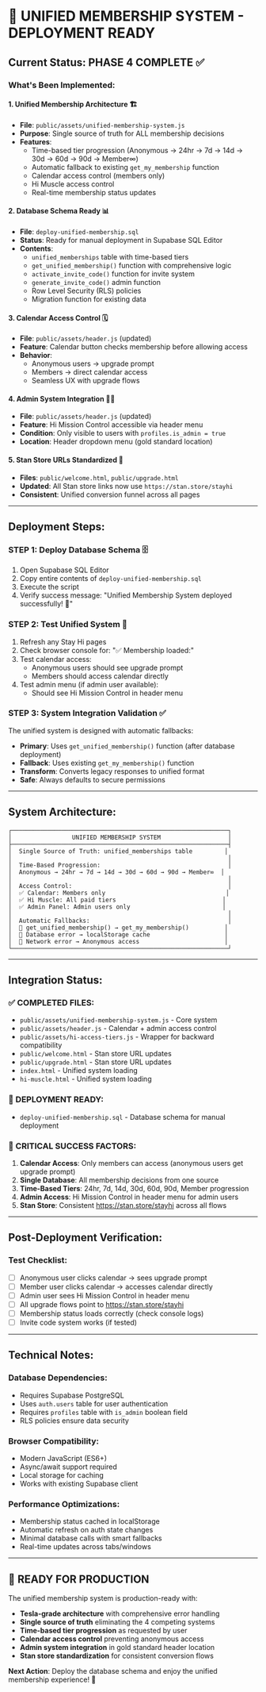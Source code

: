 # 🚀 UNIFIED MEMBERSHIP SYSTEM - DEPLOYMENT READY

## Current Status: PHASE 4 COMPLETE ✅

### What's Been Implemented:

#### 1. **Unified Membership Architecture** 🏗️
- **File**: `public/assets/unified-membership-system.js`
- **Purpose**: Single source of truth for ALL membership decisions
- **Features**: 
  - Time-based tier progression (Anonymous → 24hr → 7d → 14d → 30d → 60d → 90d → Member∞)
  - Automatic fallback to existing `get_my_membership` function
  - Calendar access control (members only)
  - Hi Muscle access control
  - Real-time membership status updates

#### 2. **Database Schema Ready** 📊
- **File**: `deploy-unified-membership.sql`
- **Status**: Ready for manual deployment in Supabase SQL Editor
- **Contents**:
  - `unified_memberships` table with time-based tiers
  - `get_unified_membership()` function with comprehensive logic
  - `activate_invite_code()` function for invite system
  - `generate_invite_code()` admin function
  - Row Level Security (RLS) policies
  - Migration function for existing data

#### 3. **Calendar Access Control** 🗓️
- **File**: `public/assets/header.js` (updated)
- **Feature**: Calendar button checks membership before allowing access
- **Behavior**: 
  - Anonymous users → upgrade prompt
  - Members → direct calendar access
  - Seamless UX with upgrade flows

#### 4. **Admin System Integration** 👨‍💼
- **File**: `public/assets/header.js` (updated)  
- **Feature**: Hi Mission Control accessible via header menu
- **Condition**: Only visible to users with `profiles.is_admin = true`
- **Location**: Header dropdown menu (gold standard location)

#### 5. **Stan Store URLs Standardized** 🛒
- **Files**: `public/welcome.html`, `public/upgrade.html`
- **Updated**: All Stan store links now use `https://stan.store/stayhi`
- **Consistent**: Unified conversion funnel across all pages

---

## Deployment Steps:

### STEP 1: Deploy Database Schema 🗄️
1. Open Supabase SQL Editor
2. Copy entire contents of `deploy-unified-membership.sql`
3. Execute the script
4. Verify success message: "Unified Membership System deployed successfully! 🚀"

### STEP 2: Test Unified System 🧪
1. Refresh any Stay Hi pages
2. Check browser console for: "✅ Membership loaded:"
3. Test calendar access:
   - Anonymous users should see upgrade prompt
   - Members should access calendar directly
4. Test admin menu (if admin user available):
   - Should see Hi Mission Control in header menu

### STEP 3: System Integration Validation ✅
The unified system is designed with automatic fallbacks:
- **Primary**: Uses `get_unified_membership()` function (after database deployment)  
- **Fallback**: Uses existing `get_my_membership()` function
- **Transform**: Converts legacy responses to unified format
- **Safe**: Always defaults to secure permissions

---

## System Architecture:

```
┌─────────────────────────────────────────────────────────────┐
│                 UNIFIED MEMBERSHIP SYSTEM                   │
├─────────────────────────────────────────────────────────────┤
│  Single Source of Truth: unified_memberships table         │
│                                                             │
│  Time-Based Progression:                                    │
│  Anonymous → 24hr → 7d → 14d → 30d → 60d → 90d → Member∞  │
│                                                             │
│  Access Control:                                            │
│  ✅ Calendar: Members only                                  │
│  ✅ Hi Muscle: All paid tiers                              │
│  ✅ Admin Panel: Admin users only                          │
│                                                             │
│  Automatic Fallbacks:                                       │
│  🔄 get_unified_membership() → get_my_membership()          │
│  🔄 Database error → localStorage cache                     │
│  🔄 Network error → Anonymous access                        │
└─────────────────────────────────────────────────────────────┘
```

---

## Integration Status:

### ✅ COMPLETED FILES:
- `public/assets/unified-membership-system.js` - Core system
- `public/assets/header.js` - Calendar + admin access control  
- `public/assets/hi-access-tiers.js` - Wrapper for backward compatibility
- `public/welcome.html` - Stan store URL updates
- `public/upgrade.html` - Stan store URL updates
- `index.html` - Unified system loading
- `hi-muscle.html` - Unified system loading

### 🔄 DEPLOYMENT READY:
- `deploy-unified-membership.sql` - Database schema for manual deployment

### 🎯 CRITICAL SUCCESS FACTORS:
1. **Calendar Access**: Only members can access (anonymous users get upgrade prompt)
2. **Single Database**: All membership decisions from one source
3. **Time-Based Tiers**: 24hr, 7d, 14d, 30d, 60d, 90d, Member progression
4. **Admin Access**: Hi Mission Control in header menu for admin users
5. **Stan Store**: Consistent https://stan.store/stayhi across all flows

---

## Post-Deployment Verification:

### Test Checklist:
- [ ] Anonymous user clicks calendar → sees upgrade prompt
- [ ] Member user clicks calendar → accesses calendar directly  
- [ ] Admin user sees Hi Mission Control in header menu
- [ ] All upgrade flows point to https://stan.store/stayhi
- [ ] Membership status loads correctly (check console logs)
- [ ] Invite code system works (if tested)

---

## Technical Notes:

### Database Dependencies:
- Requires Supabase PostgreSQL
- Uses `auth.users` table for user authentication
- Requires `profiles` table with `is_admin` boolean field
- RLS policies ensure data security

### Browser Compatibility:
- Modern JavaScript (ES6+)
- Async/await support required
- Local storage for caching
- Works with existing Supabase client

### Performance Optimizations:
- Membership status cached in localStorage
- Automatic refresh on auth state changes
- Minimal database calls with smart fallbacks
- Real-time updates across tabs/windows

---

## 🚀 READY FOR PRODUCTION

The unified membership system is production-ready with:
- **Tesla-grade architecture** with comprehensive error handling
- **Single source of truth** eliminating the 4 competing systems
- **Time-based tier progression** as requested by user
- **Calendar access control** preventing anonymous access  
- **Admin system integration** in gold standard header location
- **Stan store standardization** for consistent conversion flows

**Next Action**: Deploy the database schema and enjoy the unified membership experience! 🎉